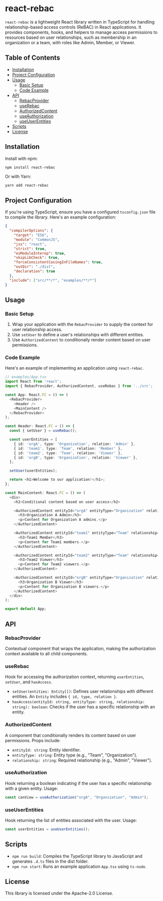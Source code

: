 # react-rebac

`react-rebac` is a lightweight React library written in TypeScript for handling relationship-based access controls (ReBAC) in React applications. It provides components, hooks, and helpers to manage access permissions to resources based on user relationships, such as membership in an organization or a team, with roles like Admin, Member, or Viewer.

## Table of Contents

- [Installation](#installation)
- [Project Configuration](#project-configuration)
- [Usage](#usage)
  - [Basic Setup](#basic-setup)
  - [Code Example](#code-example)
- [API](#api)
  - [RebacProvider](#rebacprovider)
  - [useRebac](#userebac)
  - [AuthorizedContent](#authorizedcontent)
  - [useAuthorization](#useauthorization)
  - [useUserEntities](#useuserentities)
- [Scripts](#scripts)
- [License](#license)

## Installation

Install with npm:

```bash
npm install react-rebac
```

Or with Yarn:
```
yarn add react-rebac
```

## Project Configuration

If you're using TypeScript, ensure you have a configured `tsconfig.json` file to compile the library. Here's an example configuration:

```json
{
  "compilerOptions": {
    "target": "ES6",
    "module": "CommonJS",
    "jsx": "react",
    "strict": true,
    "esModuleInterop": true,
    "skipLibCheck": true,
    "forceConsistentCasingInFileNames": true,
    "outDir": "./dist",
    "declaration": true
  },
  "include": ["src/**/*", "examples/**/*"]
}
```

## Usage

### Basic Setup

1. Wrap your application with the `RebacProvider` to supply the context for user relationship access.
2. Use `setUser` to define a user's relationships with different entities.
3. Use `AuthorizedContent` to conditionally render content based on user permissions.

### Code Example

Here's an example of implementing an application using `react-rebac`.

```typescript
// examples/App.tsx
import React from 'react';
import { RebacProvider, AuthorizedContent, useRebac } from '../src';

const App: React.FC = () => (
  <RebacProvider>
    <Header />
    <MainContent />
  </RebacProvider>
);

const Header: React.FC = () => {
  const { setUser } = useRebac();

  const userEntities = [
    { id: 'orgA', type: 'Organization', relation: 'Admin' },
    { id: 'team1', type: 'Team', relation: 'Member' },
    { id: 'team2', type: 'Team', relation: 'Viewer' },
    { id: 'orgB', type: 'Organization', relation: 'Viewer' },
  ];

  setUser(userEntities);

  return <h1>Welcome to our application!</h1>;
};

const MainContent: React.FC = () => (
  <div>
    <h2>Conditional content based on user access</h2>

    <AuthorizedContent entityId="orgA" entityType="Organization" relationship="Admin">
      <h3>Organization A Admin</h3>
      <p>Content for Organization A admins.</p>
    </AuthorizedContent>

    <AuthorizedContent entityId="team1" entityType="Team" relationship="Member">
      <h3>Team1 Member</h3>
      <p>Content for Team1 members.</p>
    </AuthorizedContent>

    <AuthorizedContent entityId="team2" entityType="Team" relationship="Viewer">
      <h3>Team2 Viewer</h3>
      <p>Content for Team2 viewers.</p>
    </AuthorizedContent>

    <AuthorizedContent entityId="orgB" entityType="Organization" relationship="Viewer">
      <h3>Organization B Viewer</h3>
      <p>Content for Organization B viewers.</p>
    </AuthorizedContent>
  </div>
);

export default App;
```

## API

### RebacProvider

Contextual component that wraps the application, making the authorization context available to all child components.

### useRebac

Hook for accessing the authorization context, returning `userEntities`, `setUser`, and `hasAccess`.

- `setUser(entities: Entity[])`: Defines user relationships with different entities. An `Entity` includes `{ id, type, relation }`.
- `hasAccess(entityId: string, entityType: string, relationship: string): boolean`: Checks if the user has a specific relationship with an entity.

### AuthorizedContent

A component that conditionally renders its content based on user permissions. Props include:

- `entityId: string`: Entity identifier.
- `entityType: string`: Entity type (e.g., "Team", "Organization").
- `relationship: string`: Required relationship (e.g., "Admin", "Viewer").

### useAuthorization

Hook returning a boolean indicating if the user has a specific relationship with a given entity. Usage:

```typescript
const canView = useAuthorization("orgA", "Organization", "Admin");
```

### useUserEntities

Hook returning the list of entities associated with the user. Usage:

```typescript
const userEntities = useUserEntities();
```

## Scripts

- `npm run build`: Compiles the TypeScript library to JavaScript and generates `.d.ts` files in the dist folder.
- `npm run start`: Runs an example application `App.tsx` using `ts-node`.

## License

This library is licensed under the Apache-2.0 License.